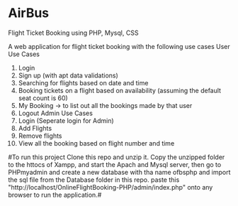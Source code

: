 # AirBus
Flight Ticket Booking using PHP, Mysql, CSS

A web application for flight ticket booking with the following use cases
User Use Cases
 1. Login
 2. Sign up (with apt data validations)
 3. Searching for flights based on date and time
 4. Booking tickets on a flight based on availability (assuming the default seat count is 60)
 5. My Booking -> to list out all the bookings made by that user
 6. Logout
Admin Use Cases
 1. Login (Seperate login for Admin)
 2. Add Flights
 3. Remove flights
 4. View all the booking based on flight number and time
    
#To run this project Clone this repo and unzip it. Copy the unzipped folder to the httocs of Xampp, and start the Apach and Mysql server, then go to PHPmyadmin and create a new database with tha name ofbsphp and import the sql file from the Database folder in this repo. paste this "http://localhost/OnlineFlightBooking-PHP/admin/index.php" onto any browser to run the application.#
